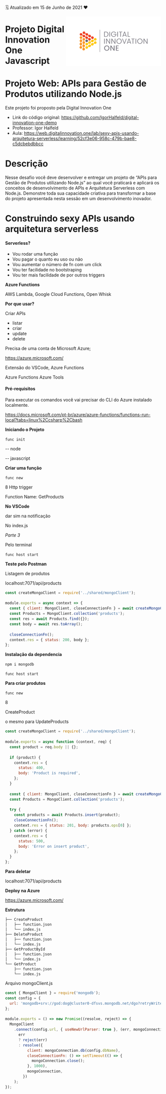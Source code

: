 :spiral_calendar: Atualizado em 15 de Junho de 2021 :heart:

<img align="right" alt="GIF" height="160px" src="https://github.com/rdeconti/rdeconti-resources/blob/main/Digital%20Innovation%20One%20-%20Logotipo.png" />

# Projeto Digital Innovation One Javascript
# Projeto Web: APIs para Gestão de Produtos utilizando Node.js
Este projeto foi proposto pela Digital Innovation One 
- Link do código original: https://github.com/IgorHalfeld/digital-innovation-one-demo
- Professor: Igor Halfeld
- Aula: https://web.digitalinnovation.one/lab/sexy-apis-usando-arquitetura-serverless/learning/52cf3e06-958c-479b-bae8-c5dcbebdbbcc

# Descrição
Nesse desafio você deve desenvolver e entregar um projeto de “APIs para Gestão de Produtos utilizando Node.js” ao qual você praticará e aplicará os conceitos de desenvolvimento de APIs e Arquitetura Serverless com Node.js. Demonstre toda sua capacidade criativa para transformar a base do projeto apresentada nesta sessão em um desenvolvimento inovador.

# Construindo sexy APIs usando arquitetura serverless

#### Serverless?

- Vou rodar uma função
- Vou pagar o quanto eu uso ou não
- Vou aumentar o número de fn com um click
- Vou ter facilidade no bootstraping
- Vou ter mais facilidade de por outros triggers

**Azure Functions**

AWS Lambda, Google Cloud Functions, Open Whisk

**Por que usar?**

Criar APIs

- listar
- criar
- update
- delete

Precisa de uma conta de Microsoft Azure;

https://azure.microsoft.com/

Extensão do VSCode, Azure Functions

Azure Functions Azure Tools

#### Pré-requisitos

Para executar os comandos você vai precisar do CLI do Azure instalado localmente.

https://docs.microsoft.com/pt-br/azure/azure-functions/functions-run-local?tabs=linux%2Ccsharp%2Cbash

**Iniciando o Projeto**

`func init`

-- node

-- javascript

**Criar uma função**

`func new`

8 Http trigger

Function Name: GetProducts

**No VSCode**

dar sim na notificação

No index.js

*Parte 3*

Pelo terminal

`func host start`



**Teste pelo Postman**

Listagem de produtos

localhost:7071/api/products

```js
const createMongoClient = require('../shared/mongoClient');

module.exports = async context => {
  const { client: MongoClient, closeConnectionFn } = await createMongoClient();
  const Products = MongoClient.collection('products');
  const res = await Products.find({});
  const body = await res.toArray();
  
  closeConnectionFn();
  context.res = { status: 200, body };
};
```

**Instalação da dependencia**

`npm i mongodb`

`func host start`

**Para criar produtos**

`func new`

8

CreateProduct

o mesmo para UpdateProducts

```js
const createMongoClient = require('../shared/mongoClient');

module.exports = async function (context, req) {
  const product = req.body || {};

  if (product) {
    context.res = {
      status: 400,
      body: 'Product is required',
    };
  }

  const { client: MongoClient, closeConnectionFn } = await createMongoClient();
  const Products = MongoClient.collection('products');

  try {
    const products = await Products.insert(product);
    closeConnectionFn();
    context.res = { status: 201, body: products.ops[0] };
  } catch (error) {
    context.res = {
      status: 500,
      body: 'Error on insert product',
    }; 
  }
};
```

**Para deletar**

localhost:7071/api/products

**Deploy na Azure**

https://azure.microsoft.com/

**Estrutura**

```
├── CreateProduct
│   ├── function.json
│   └── index.js
├── DeleteProduct
│   ├── function.json
│   └── index.js
├── GetProductById
│   ├── function.json
│   └── index.js
└── GetProduct
    ├── function.json
    └── index.js
```

Arquivo mongoClient.js

```js
const { MongoClient } = require('mongodb');
const config = {
  url: 'mongodb+srv://god:dog@cluster0-dfsvs.mongodb.net/dgo?retryWrites=true&w=majority',
};

module.exports = () => new Promise((resolve, reject) => {
  MongoClient
    .connect(config.url, { useNewUrlParser: true }, (err, mongoConnection) =>
      err
      ? reject(err)
      : resolve({
          client: mongoConnection.db(config.dbName),
          closeConnectionFn: () => setTimeout(() => {
            mongoConnection.close();
          }, 1000),
          mongoConnection,
        })
    );
});
